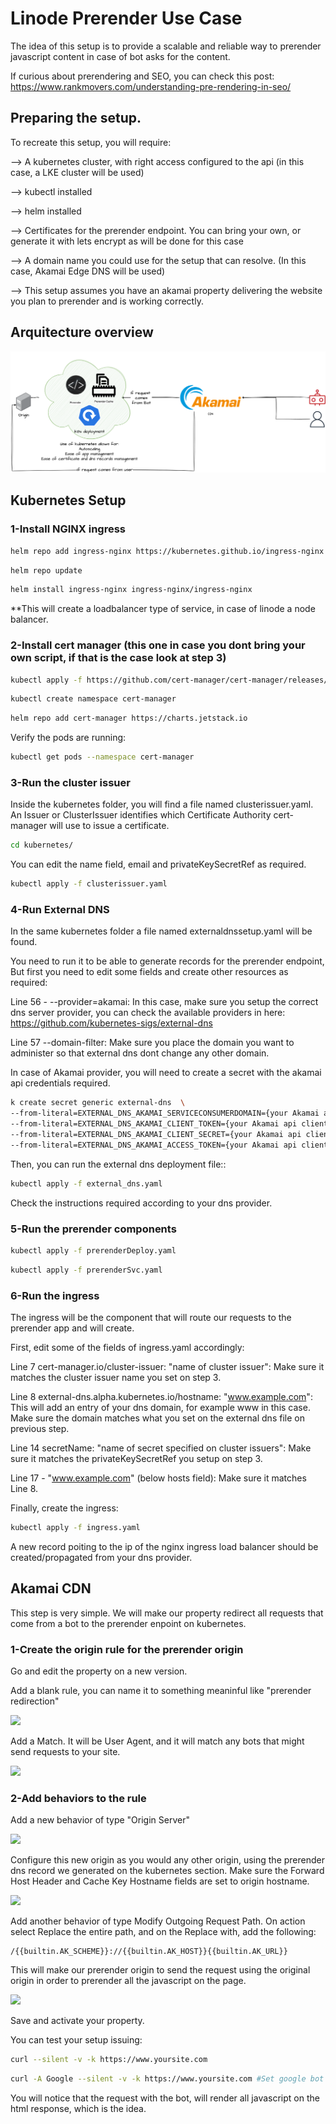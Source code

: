 # Linode Prerender Use Case

The idea of this setup is to provide a scalable and reliable way to prerender javascript content in case of bot asks for the content.

If curious about prerendering and SEO, you can check this post: https://www.rankmovers.com/understanding-pre-rendering-in-seo/

## Preparing the setup.

To recreate this setup, you will require:

--> A kubernetes cluster, with right access configured to the api (in this case, a LKE cluster will be used)  

--> kubectl installed  

--> helm installed

--> Certificates for the prerender endpoint. You can bring your own, or generate it with lets encrypt as will be done for this case

--> A domain name you could use for the setup that can resolve. (In this case, Akamai Edge DNS will be used)

--> This setup assumes you have an akamai property delivering the website you plan to prerender and is working correctly.


## Arquitecture overview


![](imgs/prerender.png)

## Kubernetes Setup

### 1-Install NGINX ingress


```bash
helm repo add ingress-nginx https://kubernetes.github.io/ingress-nginx
```

```bash
helm repo update
```

```bash
helm install ingress-nginx ingress-nginx/ingress-nginx
```

**This will create a loadbalancer type of service, in case of linode a node balancer.

### 2-Install cert manager (this one in case you dont bring your own script, if that is the case look at step 3)

```bash
kubectl apply -f https://github.com/cert-manager/cert-manager/releases/download/v1.8.0/cert-manager.crds.yaml
```

```bash
kubectl create namespace cert-manager
```

```bash
helm repo add cert-manager https://charts.jetstack.io
```

Verify the pods are running:

```bash
kubectl get pods --namespace cert-manager
```

### 3-Run the cluster issuer

Inside the kubernetes folder, you will find a file named clusterissuer.yaml. An Issuer or ClusterIssuer identifies which Certificate Authority cert-manager will use to issue a certificate.

```bash
cd kubernetes/
```

You can edit the name field, email and privateKeySecretRef as required.

```bash
kubectl apply -f clusterissuer.yaml
```

### 4-Run External DNS

In the same kubernetes folder a file named externaldnssetup.yaml will be found.

You need to run it to be able to generate records for the prerender endpoint, But first you need to edit some fields and create other resources as required:

Line 56 - --provider=akamai: In this case, make sure you setup the correct dns server provider, you can check the available providers in here: https://github.com/kubernetes-sigs/external-dns

Line 57 --domain-filter: Make sure you place the domain you want to administer so that external dns dont change any other domain.

In case of Akamai provider, you will need to create a secret with the akamai api credentials required.

```bash
k create secret generic external-dns  \
--from-literal=EXTERNAL_DNS_AKAMAI_SERVICECONSUMERDOMAIN={your Akamai api domain name}  \
--from-literal=EXTERNAL_DNS_AKAMAI_CLIENT_TOKEN={your Akamai api client token}  \
--from-literal=EXTERNAL_DNS_AKAMAI_CLIENT_SECRET={your Akamai api client secret}  \
--from-literal=EXTERNAL_DNS_AKAMAI_ACCESS_TOKEN={your Akamai api client access token} --dry-run=client -o yaml > externa_dns.yaml
```

Then, you can run the external dns deployment file::

```bash
kubectl apply -f external_dns.yaml
```

Check the instructions required according to your dns provider.  


### 5-Run the prerender components

```bash
kubectl apply -f prerenderDeploy.yaml
```

```bash
kubectl apply -f prerenderSvc.yaml
```

### 6-Run the ingress

The ingress will be the component that will route our requests to the prerender app and will create.

First, edit some of the fields of ingress.yaml accordingly:

Line 7 cert-manager.io/cluster-issuer: "name of cluster issuer": Make sure it matches the cluster issuer name you set on step 3.

Line 8 external-dns.alpha.kubernetes.io/hostname: "www.example.com": This will add an entry of your dns domain, for example www in this case. Make sure the domain matches what you set on the external dns file on previous step.

Line 14 secretName: "name of secret specified on cluster issuers": Make sure it matches the privateKeySecretRef you setup on step 3. 

Line 17 - "www.example.com" (below hosts field): Make sure it matches Line 8.

Finally, create the ingress:


```bash
kubectl apply -f ingress.yaml
```

A new record poiting to the ip of the nginx ingress load balancer should be created/propagated from your dns provider.

## Akamai CDN

This step is very simple. We will make our property redirect all requests that come from a bot to the prerender enpoint on kubernetes.


### 1-Create the origin rule for the prerender origin

Go and edit the property on a new version.

Add a blank rule, you can name it to something meaninful like "prerender redirection"

![](imgs/cdn1.png)

Add a Match. It will be User Agent, and it will match any bots that might send requests to your site.

![](imgs/cdn2.png)

### 2-Add behaviors to the rule

Add a new behavior of type "Origin Server"

![](imgs/cdn3.png)

Configure this new origin as you would any other origin, using the prerender dns record we generated on the kubernetes section. Make sure the Forward Host Header and Cache Key Hostname fields are set to origin hostname.

![](imgs/cdn4.png)

Add another behavior of type Modify Outgoing Request Path. On action select Replace the entire path, and on the Replace with, add the following:
```
/{{builtin.AK_SCHEME}}://{{builtin.AK_HOST}}{{builtin.AK_URL}}
```
This will make our prerender origin to send the request using the original origin in order to prerender all the javascript on the page.

![](imgs/cdn5.png)

Save and activate your property.

You can test your setup issuing:

```bash
curl --silent -v -k https://www.yoursite.com
```

```bash
curl -A Google --silent -v -k https://www.yoursite.com #Set google bot as user agent
```

You will notice that the request with the bot, will render all javascript on the html response, which is the idea.







